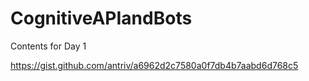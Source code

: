 # CognitiveAPIandBots
Contents for Day 1


https://gist.github.com/antriv/a6962d2c7580a0f7db4b7aabd6d768c5
